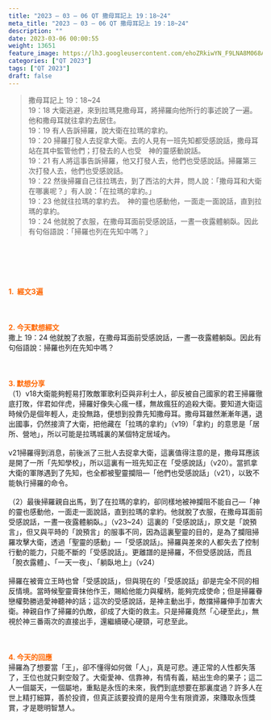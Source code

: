 ```yaml
---
title: "2023 – 03 – 06 QT 撒母耳記上 19：18~24"
meta_title: "2023 – 03 – 06 QT 撒母耳記上 19：18~24"
description: ""
date: 2023-03-06 00:00:55
weight: 13651
feature_image: https://lh3.googleusercontent.com/ehoZRkiwYN_F9LNA8M068AYxt73EavCZno-PD1cJRuf5BbSkQVUWr3gNEbt5kSs28Pb_Elg17kSrtf9ybWvojWoMV6I4tPM3vGRGDq6GkKkPdL2Gut4QAIw4-uykKUAtNiKgQKntvsU=w800
categories: ["QT 2023"]
tags: ["QT 2023"]
draft: false
---
```


<blockquote>撒母耳記上 19：18~24<br />
19：18 大衛逃避，來到拉瑪見撒母耳，將掃羅向他所行的事述說了一遍。他和撒母耳就往拿約去居住。<br />
19：19 有人告訴掃羅，說大衛在拉瑪的拿約。<br />
19：20 掃羅打發人去捉拿大衛。去的人見有一班先知都受感說話，撒母耳站在其中監管他們；打發去的人也受　神的靈感動說話。<br />
19：21 有人將這事告訴掃羅，他又打發人去，他們也受感說話。掃羅第三次打發人去，他們也受感說話。<br />
19：22 然後掃羅自己往拉瑪去，到了西沽的大井，問人說：「撒母耳和大衛在哪裏呢？」有人說：「在拉瑪的拿約。」<br />
19：23 他就往拉瑪的拿約去。　神的靈也感動他，一面走一面說話，直到拉瑪的拿約。<br />
19：24 他就脫了衣服，在撒母耳面前受感說話，一晝一夜露體躺臥。因此有句俗語說：「掃羅也列在先知中嗎？」</blockquote><br />
&nbsp;<br />
<br />
&nbsp;<br />
<br />
<span style="color: #ff6600;"><strong>1.  經文3遍</strong></span><br />
<br />
&nbsp;<br />
<br />
<span style="color: #ff6600;"><strong>2. 今天默想經文<br />
</strong></span>撒上 19：24 他就脫了衣服，在撒母耳面前受感說話，一晝一夜露體躺臥。因此有句俗語說：掃羅也列在先知中嗎？<br />
<br />
&nbsp;<br />
<br />
<strong><span style="color: #ff6600;">3. 默想分享<br />
</span></strong>（1）v18大衛能夠輕易打敗敵軍歌利亞與非利士人，卻反被自己國家的君王掃羅徹底打敗，伴君如伴虎，掃羅好像失心瘋一樣，無故瘋狂的追殺大衛。要知道大衛這時候仍是個年輕人，走投無路，便想到投靠先知撒母耳。撒母耳雖然漸漸年邁，退出國事，仍然接濟了大衛，把他藏在「拉瑪的拿約」（v19）「拿約」的意思是「居所、營地」，所以可能是拉瑪城裏的某個特定居域內。<br />
<br />
v21掃羅得到消息，前後派了三批人去捉拿大衛，這裏值得注意的是，撒母耳應該是開了一所「先知學校」，所以這裏有一班先知正在「受感說話」（v20）。當抓拿大衛的軍隊遇到了先知，也全都被聖靈攔阻—「他們也受感說話」（v21），以致不能執行掃羅的命令。<br />
<br />
（2）最後掃羅親自出馬，到了在拉瑪的拿約，卻同樣地被神攔阻不能自己—「神的靈也感動他，一面走一面說話，直到拉瑪的拿約。他就脫了衣服，在撒母耳面前受感說話，一晝一夜露體躺臥。」（v23~24）這裏的「受感說話」，原文是「說預言」，但又與平時的「說預言」的服事不同，因為這裏聖靈的目的，是為了攔阻掃羅攻擊大衛，透過「聖靈的感動」—「受感說話」。掃羅與差來的人都失去了控制行動的能力，只能不斷的「受感說話」。更離譜的是掃羅，不但受感說話，而且「脫衣露體」、「一天一夜」、「躺臥地上」（v24）<br />
<br />
掃羅在被膏立王時也曾「受感說話」，但與現在的「受感說話」卻是完全不同的相反情境。當時候聖靈膏抹他作王，賜給他能力與權柄，能夠完成使命；但是掃羅眷戀權勢勝過愛神聽神的話；這次的受感說話，是神主動出手，敵擋掃羅伸手加害大衛。神親自作了掃羅的仇敵，卻成了大衛的救主。只是掃羅竟然「心硬至此」，無視於神三番兩次的直接出手，還繼續硬心硬頸，可悲至此。<br />
<br />
&nbsp;<br />
<br />
<strong style="font-size: inherit;"><span style="color: #ff6600;">4. 今天的回應<br />
</span></strong>掃羅為了想要當「王」，卻不懂得如何做「人」，真是可悲。連正常的人性都失落了，王位也就只剩空殼了。大衛愛神、信靠神，有情有義，結出生命的果子；這二人一個屬天，一個屬地，重點是永恆的未來，我們到底想要在那裏度過？許多人在世上精打細算，善於投資，但真正該要投資的是用今生有限資源，來賺取永恆獎賞，才是聰明智慧人。<br />
<br />
&nbsp;
        